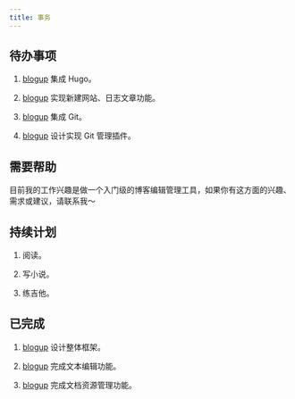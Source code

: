 ```yaml
---
title: 事务
---
```


## 待办事项

1. [blogup](https://github.com/lzxqaq/blogup.git) 集成 Hugo。

2. [blogup](https://github.com/lzxqaq/blogup.git) 实现新建网站、日志文章功能。

3. [blogup](https://github.com/lzxqaq/blogup.git) 集成 Git。

4. [blogup](https://github.com/lzxqaq/blogup.git) 设计实现 Git 管理插件。


## 需要帮助

目前我的工作兴趣是做一个入门级的博客编辑管理工具，如果你有这方面的兴趣、需求或建议，请联系我～

## 持续计划

1. 阅读。

2. 写小说。

3. 练吉他。

## 已完成

1. [blogup](https://github.com/lzxqaq/blogup.git) 设计整体框架。

2. [blogup](https://github.com/lzxqaq/blogup.git) 完成文本编辑功能。

3. [blogup](https://github.com/lzxqaq/blogup.git) 完成文档资源管理功能。